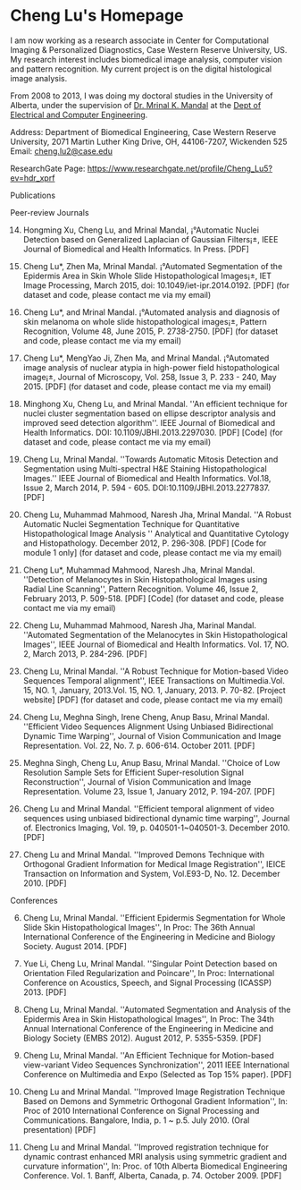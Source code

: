 # Cheng Lu's Homepage

I am now working as a research associate in Center for Computational Imaging & Personalized Diagnostics, Case Western Reserve University, US. My research interest includes biomedical image analysis, computer vision and pattern recognition. My current project is on the digital histological image analysis.

From 2008 to 2013, I was doing my doctoral studies in the University of Alberta, under the supervision of [Dr. Mrinal K. Mandal](http://www.ece.ualberta.ca/~mandal) at the [Dept of Electrical and Computer Engineering](http://www.ece.engineering.ualberta.ca/).

Address: Department of Biomedical Engineering, Case Western Reserve University, 2071 Martin Luther King Drive, OH, 44106-7207, Wickenden 525 
Email: cheng.lu2@case.edu

ResearchGate Page: https://www.researchgate.net/profile/Cheng_Lu5?ev=hdr_xprf

Publications

Peer-review Journals

14. Hongming Xu, Cheng Lu, and Mrinal Mandal, ¡°Automatic Nuclei Detection based on Generalized Laplacian of Gaussian Filters¡±, IEEE Journal of Biomedical and Health Informatics. In Press. [PDF]

13. Cheng Lu*, Zhen Ma, Mrinal Mandal. ¡°Automated Segmentation of the Epidermis Area in Skin Whole Slide Histopathological Images¡±, IET Image Processing, March 2015, doi: 10.1049/iet-ipr.2014.0192. [PDF] (for dataset and code, please contact me via my email)

12. Cheng Lu*, and Mrinal Mandal. ¡°Automated analysis and diagnosis of skin melanoma on whole slide histopathological images¡±, Pattern Recognition, Volume 48, June 2015, P. 2738-2750. [PDF] (for dataset and code, please contact me via my email)

11. Cheng Lu*, MengYao Ji, Zhen Ma, and Mrinal Mandal. ¡°Automated image analysis of nuclear atypia in high-power field histopathological image¡±, Journal of Microscopy, Vol. 258, Issue 3, P. 233 - 240, May 2015. [PDF] (for dataset and code, please contact me via my email)

10. Minghong Xu, Cheng Lu, and Mrinal Mandal. ''An efficient technique for nuclei cluster segmentation based on ellipse descriptor analysis and improved seed detection algorithm''. IEEE Journal of Biomedical and Health Informatics. DOI: 10.1109/JBHI.2013.2297030. [PDF] [Code] (for dataset and code, please contact me via my email)

9.  Cheng Lu, Mrinal Mandal. ''Towards Automatic Mitosis Detection and Segmentation using Multi-spectral H&E Staining Histopathological Images.'' IEEE Journal of Biomedical and Health Informatics.  Vol.18, Issue 2, March 2014, P. 594 - 605. DOI:10.1109/JBHI.2013.2277837. [PDF]

8.   Cheng Lu, Muhammad Mahmood, Naresh Jha, Mrinal Mandal. ''A Robust Automatic Nuclei Segmentation Technique for Quantitative Histopathological Image Analysis '' Analytical and Quantitative Cytology and Histopathology. December 2012, P. 296-308. [PDF]  [Code for module 1 only] (for dataset and code, please contact me via my email)

7.   Cheng Lu*, Muhammad Mahmood, Naresh Jha, Mrinal Mandal. ''Detection of Melanocytes in Skin Histopathological Images using Radial Line Scanning'', Pattern Recognition. Volume 46, Issue 2, February 2013, P. 509-518. [PDF]  [Code] (for dataset and code, please contact me via my email)

6.   Cheng Lu, Muhammad Mahmood, Naresh Jha, Marinal Mandal. ''Automated Segmentation of the Melanocytes in Skin Histopathological Images'', IEEE Journal of Biomedical and Health Informatics. Vol. 17, NO. 2, March 2013, P. 284-296. [PDF]

5.   Cheng Lu, Mrinal Mandal. ''A Robust Technique for Motion-based Video Sequences Temporal alignment'', IEEE Transactions on Multimedia.Vol. 15, NO. 1, January, 2013.Vol. 15, NO. 1, January, 2013. P. 70-82. [Project website] [PDF] (for dataset and code, please contact me via my email)

4.   Cheng Lu, Meghna Singh, Irene Cheng, Anup Basu, Mrinal Mandal. ''Efficient Video Sequences Alignment Using Unbiased Bidirectional Dynamic Time Warping'', Journal of Vision Communication and Image Representation. Vol. 22, No. 7. p. 606-614. October 2011. [PDF]

3.   Meghna Singh, Cheng Lu, Anup Basu, Mrinal Mandal. ''Choice of Low Resolution Sample Sets for Efficient Super-resolution Signal Reconstruction'', Journal of Vision Communication and Image Representation. Volume 23, Issue 1, January 2012, P. 194-207. [PDF]

2.   Cheng Lu and Mrinal Mandal. ''Efficient temporal alignment of video sequences using unbiased bidirectional dynamic time warping'', Journal of. Electronics Imaging, Vol. 19, p. 040501-1~040501-3. December 2010. [PDF]

1.   Cheng Lu and Mrinal Mandal. ''Improved Demons Technique with Orthogonal Gradient Information for Medical Image Registration'', IEICE Transaction on Information and System, Vol.E93-D, No. 12. December 2010. [PDF]

Conferences

6. Cheng Lu, Mrinal Mandal. ''Efficient Epidermis Segmentation for Whole Slide Skin Histopathological Images'', In Proc: The 36th Annual International Conference of the Engineering in Medicine and Biology Society. August 2014. [PDF]

5. Yue Li, Cheng Lu, Mrinal Mandal. ''Singular Point Detection based on Orientation Filed Regularization and Poincare'', In Proc: International Conference on Acoustics, Speech, and Signal Processing (ICASSP) 2013. [PDF]

4. Cheng Lu, Mrinal Mandal. ''Automated Segmentation and Analysis of the Epidermis Area in Skin Histopathological Images'', In Proc: The 34th Annual International Conference of the Engineering in Medicine and Biology Society (EMBS 2012). August 2012, P. 5355-5359. [PDF]

3.   Cheng Lu, Mrinal Mandal. ''An Efficient Technique for Motion-based view-variant Video Sequences Synchronization'', 2011 IEEE International Conference on Multimedia and Expo (Selected as Top 15% paper). [PDF]

2.   Cheng Lu and Mrinal Mandal. ''Improved Image Registration Technique Based on Demons and Symmetric Orthogonal Gradient Information'', In: Proc of 2010 International Conference on Signal Processing and Communications. Bangalore, India, p. 1 ~ p.5. July 2010. (Oral presentation) [PDF]

1.  Cheng Lu and Mrinal Mandal. ''Improved registration technique for dynamic contrast enhanced MRI analysis using symmetric gradient and curvature information'', In: Proc. of 10th Alberta Biomedical Engineering Conference. Vol. 1. Banff, Alberta, Canada, p. 74. October 2009. [PDF]
